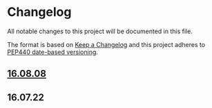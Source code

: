 # Changelog
All notable changes to this project will be documented in this file.

The format is based on [Keep a Changelog][keep-a-changelog]
and this project adheres to [PEP440 date-based versioning][pep440-date].

[keep-a-changelog]: http://keepachangelog.com/en/1.0.0/
[pep440-date]: https://www.python.org/dev/peps/pep-0440/#support-for-date-based-version-identifiers

## [16.08.08]

## 16.07.22

[16.08.08]: https://github.com/gift-surg/endocal/compare/v16.07.22...v16.08.08

